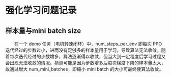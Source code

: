 # 强化学习问题记录

## 样本量与mini batch size

　　在一个 demo 任务（电机转速闭环）中，num_steps_per_env 即每次 PPO 迭代经过的步数过小，进而没有足够多的样本量用于学习，导致算法无法收敛。随着每次迭代经过的步数增多，算法逐渐得以收敛，但当大到一定程度后学习过程又会出现无法收敛的情况。猜测可能是因为步数增多后每次梯度下降的样本量太大，故通过增大 num_mini_batches，即缩小 mini batch 的大小可最终使算法收敛。